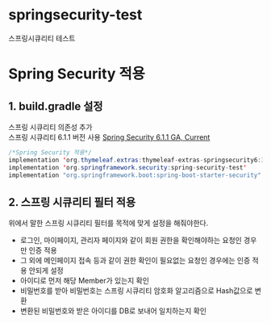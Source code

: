 # springsecurity-test
스프링시큐리티 테스트

# Spring Security 적용

## 1. build.gradle 설정

스프링 시큐리티 의존성 추가 
<br>
스프링 시큐리티 6.1.1 버전 사용
[Spring Security 6.1.1 GA, Current](https://spring.io/projects/spring-security#learn)

```java
/*Spring Security 적용*/
implementation 'org.thymeleaf.extras:thymeleaf-extras-springsecurity6:3.1.1.RELEASE'
implementation 'org.springframework.security:spring-security-test'
implementation "org.springframework.boot:spring-boot-starter-security"
```

## 2. 스프링 시큐리티 필터 적용

위에서 말한 스프링 시큐리티 필터를 목적에 맞게 설정을 해줘야한다.
- 로그인, 마이페이지, 관리자 페이지와 같이 회원 권한을 확인해야하는 요청인 경우만 인증 적용
- 그 외에 메인페이지 접속 등과 같이 권한 확인이 필요없는 요청인 경우에는 인증 적용 안되게 설정
- 아이디로 먼저 해당 Member가 있는지 확인
- 비밀번호를 받아 비밀번호는 스프링 시큐리티 암호화 알고리즘으로 Hash값으로 변환
- 변환된 비밀번호와 받은 아이디를 DB로 보내어 일치하는지 확인
